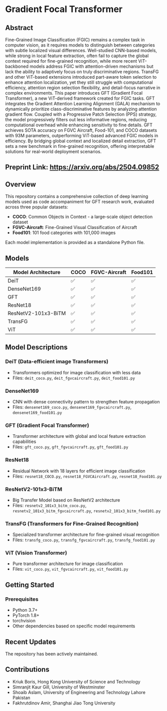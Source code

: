 # Gradient Focal Transformer
## Abstract 

Fine-Grained Image Classification (FGIC) remains a complex task in computer vision, as it requires models to distinguish between categories with subtle localized visual differences. Well-studied CNN-based models, while strong in local feature extraction, often fail to capture the global context required for fine-grained recognition, while more recent ViT-backboned models address FGIC with attention-driven mechanisms but lack the ability to adaptively focus on truly discriminative regions. TransFG and other ViT-based extensions introduced part-aware token selection to enhance attention localization, yet they still struggle with computational efficiency, attention region selection flexibility, and detail-focus narrative in complex environments. This paper introduces GFT (Gradient Focal Transformer), a new ViT-derived framework created for FGIC tasks. GFT integrates the Gradient Attention Learning Alignment (GALA) mechanism to dynamically prioritize class-discriminative features by analyzing attention gradient flow. Coupled with a Progressive Patch Selection (PPS) strategy, the model progressively filters out less informative regions, reducing computational overhead while enhancing sensitivity to fine details. GFT achieves SOTA accuracy on FGVC Aircraft, Food-101, and COCO datasets with 93M parameters, outperforming ViT-based advanced FGIC models in efficiency. By bridging global context and localized detail extraction, GFT sets a new benchmark in fine-grained recognition, offering interpretable solutions for real-world deployment scenarios. 

## Preprint Link: https://arxiv.org/abs/2504.09852 

## Overview

This repository contains a comprehensive collection of deep learning models used as code accompaniment for GFT research work, evaluated across three popular datasets:

- **COCO**: Common Objects in Context - a large-scale object detection dataset
- **FGVC-Aircraft**: Fine-Grained Visual Classification of Aircraft
- **Food101**: 101 food categories with 101,000 images

Each model implementation is provided as a standalone Python file.

## Models

| Model Architecture | COCO | FGVC-Aircraft | Food101 |
|-------------------|------|---------------|---------|
| DeiT              | ✅    | ✅             | ✅       |
| DenseNet169       | ✅    | ✅             | ✅       |
| GFT               | ✅    | ✅             | ✅       |
| ResNet18          | ✅    | ✅             | ✅       |
| ResNetV2-101x3-BiTM | ✅  | ✅             | ✅       |
| TransFG           | ✅    | ✅             | ✅       |
| ViT               | ✅    | ✅             | ✅       |

## Model Descriptions

### DeiT (Data-efficient image Transformers)
- Transformers optimized for image classification with less data
- Files: `deit_coco.py`, `deit_fgvcaircraft.py`, `deit_food101.py`

### DenseNet169
- CNN with dense connectivity pattern to strengthen feature propagation
- Files: `densenet169_coco.py`, `densenet169_fgvcaircraft.py`, `densenet169_food101.py`

### GFT (Gradient Focal Transformer)
- Transformer architecture with global and local feature extraction capabilities
- Files: `gft_coco.py`, `gft_fgvcaircraft.py`, `gft_food101.py`

### ResNet18
- Residual Network with 18 layers for efficient image classification
- Files: `resnet18_COCO.py`, `resnet18_FGVCAircraft.py`, `resnet18_Food101.py`

### ResNetV2-101x3-BiTM
- Big Transfer Model based on ResNetV2 architecture
- Files: `resnetv2_101x3_bitm_coco.py`, `resnetv2_101x3_bitm_fgvcaircraft.py`, `resnetv2_101x3_bitm_food101.py`

### TransFG (Transformers for Fine-Grained Recognition)
- Specialized transformer architecture for fine-grained visual recognition
- Files: `transfg_coco.py`, `transfg_fgvcaircraft.py`, `transfg_food101.py`

### ViT (Vision Transformer)
- Pure transformer architecture for image classification
- Files: `vit_coco.py`, `vit_fgvcaircraft.py`, `vit_food101.py`

## Getting Started

### Prerequisites
- Python 3.7+
- PyTorch 1.8+
- torchvision
- Other dependencies based on specific model requirements

## Recent Updates
The repository has been actively maintained.

## Contributions
* Kriuk Boris, Hong Kong University of Science and Technology
* Simranjit Kaur Gill, University of Westminster
* Shoaib Aslam, University of Engineering and Technology Lahore Pakistan
* Fakhrutdinov Amir, Shanghai Jiao Tong University

